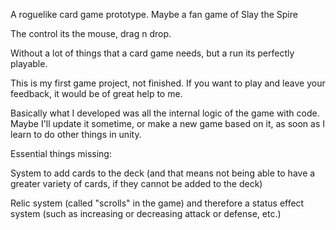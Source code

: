 A roguelike card game prototype. Maybe a fan game of Slay the Spire

The control its the mouse, drag n drop.

Without a lot of things that a card game needs,  but a run its perfectly playable.

This is my first game project, not finished. If you want to play and leave your feedback, it would be of great help to me.

Basically what I developed was all the internal logic of the game with code. Maybe I'll update it sometime, or make a new game based on it, as soon as I learn to do other things in unity.

Essential things missing:

System to add cards to the deck (and that means not being able to have a greater variety of cards, if they cannot be added to the deck)

Relic system (called "scrolls" in the game) and therefore a status effect system (such as increasing or decreasing attack or defense, etc.)
